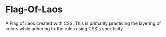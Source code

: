 # Flag-Of-Laos
A Flag of Laos created with CSS. This is primarily practicing the layering of colors while adhering to the rules using CSS's specficity.

